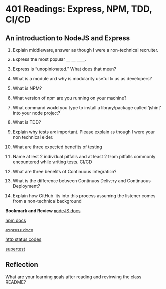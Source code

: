 # 401 Readings: Express, NPM, TDD, CI/CD

## An introduction to NodeJS and Express

1. Explain middleware, answer as though I were a non-technical recruiter.


2. Express the most popular __ __ ____.


3. Express is “unopinionated.” What does that mean?


4. What is a module and why is modularity useful to us as developers?


5. What is NPM?

6. What version of npm are you running on your machine?


7. What command would you type to install a library/package called ‘jshint’ into your node project?


8. What is TDD?

9. Explain why tests are important. Please explain as though I were your non technical elder.


10. What are three expected benefits of testing


11. Name at lest 2 individual pitfalls and at least 2 team pitfalls commonly encountered while writing tests.
CI/CD

12. What are three benefits of Continuous Integration?


13. What is the difference between Continuos Delivery and Continuous Deployment?


14. Explain how GitHub fits into this process assuming the listener comes from a non-technical background


**Bookmark and Review**
[nodeJS docs](https://nodejs.org/en/docs/)

[npm docs](https://docs.npmjs.com/)

[express docs](https://expressjs.com/en/4x/api.html)

[http status codes](https://www.restapitutorial.com/httpstatuscodes.html)

[supertest](https://github.com/visionmedia/supertest)

## Reflection
What are your learning goals after reading and reviewing the class README?
